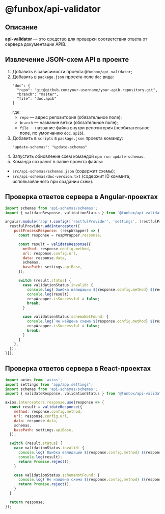 # @funbox/api-validator

## Описание

**api-validator** — это средство для проверки соответствия ответа от сервера документации APIB.

## Извлечение JSON-схем API в проекте

1. Добавить в зависимости проекта `@funbox/api-validator`;
2. Добавить в `package.json` проекта поле `doc` вида:
    ```
    "doc": {
      "repo": "git@github.com:your-username/your-apib-repository.git",
      "branch": "master",
      "file": "doc.apib"
    }
    ```
    где:
    - `repo` — адрес репозитория (обязательное поле);
    - `branch` — название ветки (обязательное поле);
    - `file` — название файла внутри репозитория (необязательное поле, по умолчанию `doc.apib`).
3. Добавить в `scripts` в `package.json` проекта команду:
    ```
    "update-schemas": "update-schemas"
    ```
4. Запустить обновление схем командой `npm run update-schemas`.
5. Команда сохранит в папке проекта файлы:
- `src/api-schemas/schemas.json` (содержит схемы);
- `src/api-schemas/doc-version.txt` (содержит ID коммита, использованного при создании схем). 

## Проверка ответов сервера в Angular-проектах

```javascript
import schemas from 'api-schemas/schemas';
import { validateResponse, validationStatus } from '@funbox/api-validator/validate-response';

angular.module('app').config(['restfulProvider', 'settings', (restfulProvider, settings) => {
  restfulProvider.addInterceptor({
    postProcessResponse: (respWrapper) => {
      const response = respWrapper.response;

      const result = validateResponse({
        method: response.config.method,
        url: response.config.url,
        data: response.data,
        schemas,
        basePath: settings.apiBase,
      });

      switch (result.status) {
        case validationStatus.invalid: {
          console.log(`Ошибка валидации ${response.config.method} ${response.config.url}`);
          console.log(result);
          respWrapper.isSuccessful = false;
          break;
        }

        case validationStatus.schemaNotFound: {
          console.log(`Не найдена схема ${response.config.method} ${response.config.url}.`);
          respWrapper.isSuccessful = false;
          break;
        }
      }
    },
  });
}]);
```

## Проверка ответов сервера в React-проектах

```javascript
import axios from 'axios';
import settings from 'app/app.settings';
import schemas from 'api-schemas/schemas';
import { validateResponse, validationStatus } from '@funbox/api-validator/validate-response';

axios.interceptors.response.use(response => {
  const result = validateResponse({
    method: response.config.method,
    url: response.config.url,
    data: response.data,
    schemas,
    basePath: settings.apiBase,
  });

  switch (result.status) {
    case validationStatus.invalid: {
      console.log(`Ошибка валидации ${response.config.method} ${response.config.url}`);
      console.log(result);
      return Promise.reject();
    }

    case validationStatus.schemaNotFound: {
      console.log(`Не найдена схема ${response.config.method} ${response.config.url}.`);
      return Promise.reject();
    }
  }

  return response;
});
```
